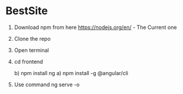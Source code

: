 # BestSite

1. Download npm from here https://nodejs.org/en/ - The Current one


2. Clone the repo

3. Open terminal

4. cd frontend

      b) npm install ng
      a) npm install -g @angular/cli
     

5. Use command ng serve -o
